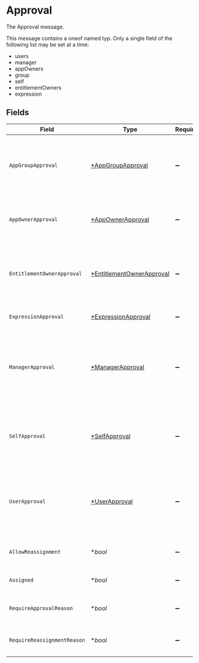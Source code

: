 # Approval

The Approval message.

This message contains a oneof named typ. Only a single field of the following list may be set at a time:
  - users
  - manager
  - appOwners
  - group
  - self
  - entitlementOwners
  - expression



## Fields

| Field                                                                                                                                           | Type                                                                                                                                            | Required                                                                                                                                        | Description                                                                                                                                     |
| ----------------------------------------------------------------------------------------------------------------------------------------------- | ----------------------------------------------------------------------------------------------------------------------------------------------- | ----------------------------------------------------------------------------------------------------------------------------------------------- | ----------------------------------------------------------------------------------------------------------------------------------------------- |
| `AppGroupApproval`                                                                                                                              | [*AppGroupApproval](../../models/shared/appgroupapproval.md)                                                                                    | :heavy_minus_sign:                                                                                                                              | The AppGroupApproval object provides the configuration for setting a group as the approvers of an approval policy step.                         |
| `AppOwnerApproval`                                                                                                                              | [*AppOwnerApproval](../../models/shared/appownerapproval.md)                                                                                    | :heavy_minus_sign:                                                                                                                              | App owner approval provides the configuration for an approval step when the app owner is the target.                                            |
| `EntitlementOwnerApproval`                                                                                                                      | [*EntitlementOwnerApproval](../../models/shared/entitlementownerapproval.md)                                                                    | :heavy_minus_sign:                                                                                                                              | The entitlement owner approval allows configuration of the approval step when the target approvers are the entitlement owners.                  |
| `ExpressionApproval`                                                                                                                            | [*ExpressionApproval](../../models/shared/expressionapproval.md)                                                                                | :heavy_minus_sign:                                                                                                                              | The ExpressionApproval message.                                                                                                                 |
| `ManagerApproval`                                                                                                                               | [*ManagerApproval](../../models/shared/managerapproval.md)                                                                                      | :heavy_minus_sign:                                                                                                                              | The manager approval object provides configuration options for approval when the target of the approval is the manager of the user in the task. |
| `SelfApproval`                                                                                                                                  | [*SelfApproval](../../models/shared/selfapproval.md)                                                                                            | :heavy_minus_sign:                                                                                                                              | The self approval object describes the configuration of a policy step that needs to be approved by the target of the request.                   |
| `UserApproval`                                                                                                                                  | [*UserApproval](../../models/shared/userapproval.md)                                                                                            | :heavy_minus_sign:                                                                                                                              | The user approval object describes the approval configuration of a policy step that needs to be approved by a specific list of users.           |
| `AllowReassignment`                                                                                                                             | **bool*                                                                                                                                         | :heavy_minus_sign:                                                                                                                              | Configuration to allow reassignment by reviewers during this step.                                                                              |
| `Assigned`                                                                                                                                      | **bool*                                                                                                                                         | :heavy_minus_sign:                                                                                                                              | A field indicating whether this step is assigned.                                                                                               |
| `RequireApprovalReason`                                                                                                                         | **bool*                                                                                                                                         | :heavy_minus_sign:                                                                                                                              | Configuration to require a reason when approving this step.                                                                                     |
| `RequireReassignmentReason`                                                                                                                     | **bool*                                                                                                                                         | :heavy_minus_sign:                                                                                                                              | Configuration to require a reason when reassigning this step.                                                                                   |
